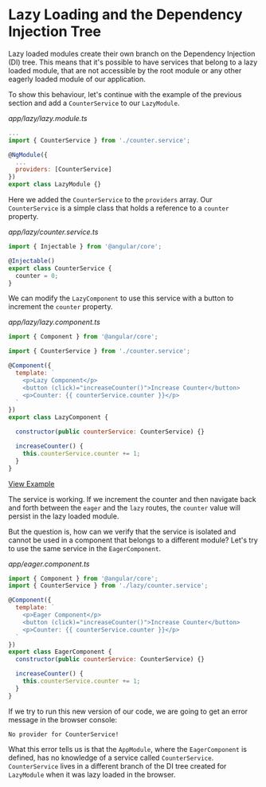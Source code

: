 # Lazy Loading and the Dependency Injection Tree

Lazy loaded modules create their own branch on the Dependency Injection \(DI\) tree. This means that it's possible to have services that belong to a lazy loaded module, that are not accessible by the root module or any other eagerly loaded module of our application.

To show this behaviour, let's continue with the example of the previous section and add a `CounterService` to our `LazyModule`.

_app/lazy/lazy.module.ts_

```javascript
...
import { CounterService } from './counter.service';

@NgModule({
  ...
  providers: [CounterService]
})
export class LazyModule {}
```

Here we added the `CounterService` to the `providers` array. Our `CounterService` is a simple class that holds a reference to a `counter` property.

_app/lazy/counter.service.ts_

```javascript
import { Injectable } from '@angular/core';

@Injectable()
export class CounterService {
  counter = 0;
}
```

We can modify the `LazyComponent` to use this service with a button to increment the `counter` property.

_app/lazy/lazy.component.ts_

```javascript
import { Component } from '@angular/core';

import { CounterService } from './counter.service';

@Component({
  template: `
    <p>Lazy Component</p>
    <button (click)="increaseCounter()">Increase Counter</button>
    <p>Counter: {{ counterService.counter }}</p>
  `
})
export class LazyComponent {

  constructor(public counterService: CounterService) {}

  increaseCounter() {
    this.counterService.counter += 1;
  }
}
```

[View Example](https://plnkr.co/edit/C1QKHk9Uijtxtb13UU9t?p=preview)

The service is working. If we increment the counter and then navigate back and forth between the `eager` and the `lazy` routes, the `counter` value will persist in the lazy loaded module.

But the question is, how can we verify that the service is isolated and cannot be used in a component that belongs to a different module? Let's try to use the same service in the `EagerComponent`.

_app/eager.component.ts_

```javascript
import { Component } from '@angular/core';
import { CounterService } from './lazy/counter.service';

@Component({
  template: `
    <p>Eager Component</p>
    <button (click)="increaseCounter()">Increase Counter</button>
    <p>Counter: {{ counterService.counter }}</p>
  `
})
export class EagerComponent {
  constructor(public counterService: CounterService) {}

  increaseCounter() {
    this.counterService.counter += 1;
  }
}
```

If we try to run this new version of our code, we are going to get an error message in the browser console:

```text
No provider for CounterService!
```

What this error tells us is that the `AppModule`, where the `EagerComponent` is defined, has no knowledge of a service called `CounterService`. `CounterService` lives in a different branch of the DI tree created for `LazyModule` when it was lazy loaded in the browser.


